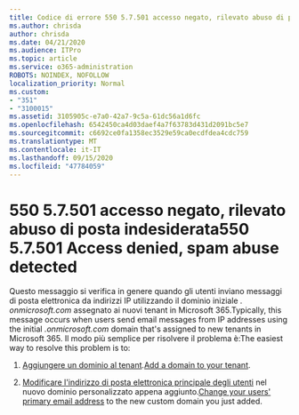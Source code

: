 ```yaml
---
title: Codice di errore 550 5.7.501 accesso negato, rilevato abuso di posta indesiderata
ms.author: chrisda
author: chrisda
ms.date: 04/21/2020
ms.audience: ITPro
ms.topic: article
ms.service: o365-administration
ROBOTS: NOINDEX, NOFOLLOW
localization_priority: Normal
ms.custom:
- "351"
- "3100015"
ms.assetid: 3105905c-e7a0-42a7-9c5a-61dc56a1d6fc
ms.openlocfilehash: 6542450ca4d03daef4a7f63783d431d2091bc5e7
ms.sourcegitcommit: c6692ce0fa1358ec3529e59ca0ecdfdea4cdc759
ms.translationtype: MT
ms.contentlocale: it-IT
ms.lasthandoff: 09/15/2020
ms.locfileid: "47784059"
---
```

# <a name="550-57501-access-denied-spam-abuse-detected"></a><span data-ttu-id="4de8e-102">550 5.7.501 accesso negato, rilevato abuso di posta indesiderata</span><span class="sxs-lookup"><span data-stu-id="4de8e-102">550 5.7.501 Access denied, spam abuse detected</span></span>

<span data-ttu-id="4de8e-103">Questo messaggio si verifica in genere quando gli utenti inviano messaggi di posta elettronica da indirizzi IP utilizzando il dominio iniziale *. onmicrosoft.com* assegnato ai nuovi tenant in Microsoft 365.</span><span class="sxs-lookup"><span data-stu-id="4de8e-103">Typically, this message occurs when users send email messages from IP addresses using the initial *.onmicrosoft.com* domain that's assigned to new tenants in Microsoft 365.</span></span> <span data-ttu-id="4de8e-104">Il modo più semplice per risolvere il problema è:</span><span class="sxs-lookup"><span data-stu-id="4de8e-104">The easiest way to resolve this problem is to:</span></span>

1. <span data-ttu-id="4de8e-105">[Aggiungere un dominio al tenant](https://docs.microsoft.com/microsoft-365/admin/setup/add-domain).</span><span class="sxs-lookup"><span data-stu-id="4de8e-105">[Add a domain to your tenant](https://docs.microsoft.com/microsoft-365/admin/setup/add-domain).</span></span>

2. <span data-ttu-id="4de8e-106">[Modificare l'indirizzo di posta elettronica principale degli utenti](https://docs.microsoft.com/microsoft-365/admin/add-users/change-a-user-name-and-email-address) nel nuovo dominio personalizzato appena aggiunto.</span><span class="sxs-lookup"><span data-stu-id="4de8e-106">[Change your users' primary email address](https://docs.microsoft.com/microsoft-365/admin/add-users/change-a-user-name-and-email-address) to the new custom domain you just added.</span></span>
